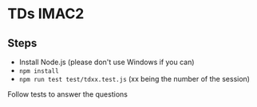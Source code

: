 # TDs IMAC2
## Steps
- Install Node.js (please don't use Windows if you can)
- `npm install`
- `npm run test test/tdxx.test.js` (xx being the number of the session)

Follow tests to answer the questions